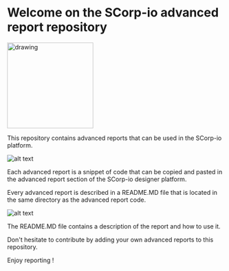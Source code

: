 # Welcome on the SCorp-io advanced report repository

<img src="https://github.com/tech-scorpio/scorpio-advanced-reports/blob/master/assets/scorpio-logo-hor-noshadow-v2-blue_1.svg?raw=true" alt="drawing" width="200"/>

This repository contains advanced reports that can be used in the SCorp-io platform.

![alt text](https://github.com/tech-scorpio/scorpio-advanced-reports/blob/master/assets/scorpio-designer-advanced-report.png?raw=true)

Each advanced report is a snippet of code that can be copied and pasted in the advanced report section of the SCorp-io
designer platform.

Every advanced report is described in a README.MD file that is located in the same directory as the advanced report
code.

![alt text](https://github.com/tech-scorpio/scorpio-advanced-reports/blob/master/assets/advanced-report-directory.png?raw=true)

The README.MD file contains a description of the report and how to use it.

Don't hesitate to contribute by adding your own advanced reports to this repository.

Enjoy reporting !
